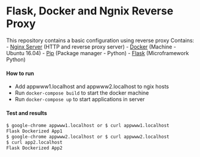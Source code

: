 # Flask, Docker and Ngnix Reverse Proxy

This repository contains a basic configuration using reverse proxy
Contains: 
	- [Nginx Server](https://nginx.org/en/) (HTTP and reverse proxy server)
	- [Docker](https://www.docker.com/) (Machine - Ubuntu 16.04)
	- [Pip](https://pip.pypa.io/en/stable/installing) (Package manager - Python)
	- [Flask](http://flask.pocoo.org/) (Microframework Python)

#### How to run
* Add appwww1.localhost and appwww2.localhost to ngix hosts
* Run `docker-compose build` to start the docker machine
* Run `docker-compose up` to start applications in server

#### Test and results
```sh
$ google-chrome appwww1.localhost or $ curl appwww1.localhost
Flask Dockerized App1 
$ google-chrome appwww2.localhost or $ curl appwww2.localhost
$ curl app2.localhost
Flask Dockerized App2
```